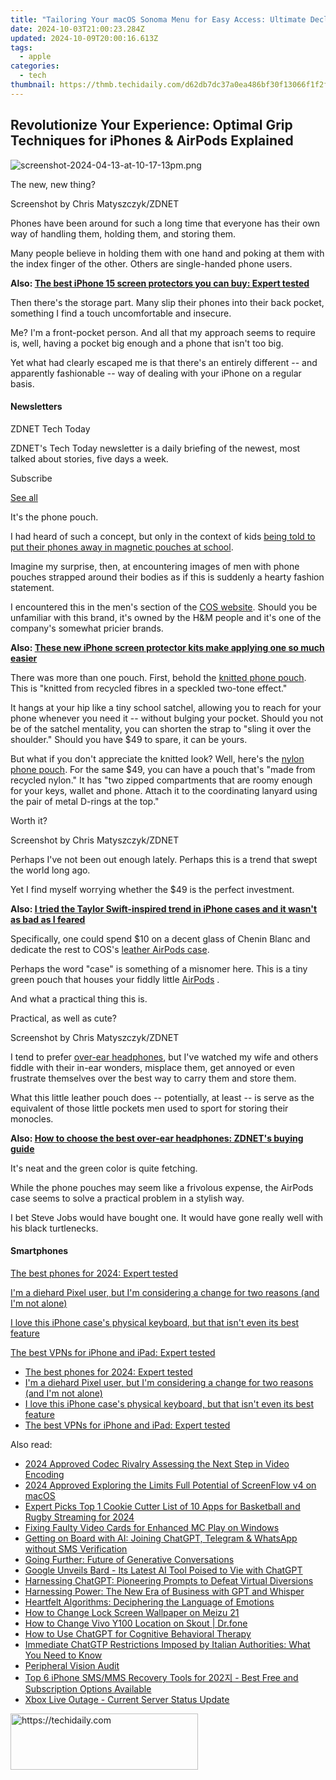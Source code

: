 ```yaml
---
title: "Tailoring Your macOS Sonoma Menu for Easy Access: Ultimate Decluttering Techniques"
date: 2024-10-03T21:00:23.284Z
updated: 2024-10-09T20:00:16.613Z
tags:
  - apple
categories:
  - tech
thumbnail: https://thmb.techidaily.com/d62db7dc37a0ea486bf30f13066f1f2f1060eddc2d95bbca5778077eceeabf38.jpg
---
```


## Revolutionize Your Experience: Optimal Grip Techniques for iPhones & AirPods Explained

![screenshot-2024-04-13-at-10-17-13pm.png](https://www.zdnet.com/a/img/resize/939dc7d1eeb3823b053253e6d8c99ee9e1bf2e02/2024/04/15/e4106f80-2aed-48b1-bc06-fd6bc74b3a25/screenshot-2024-04-13-at-10-17-13pm.png?auto=webp&width=1280)

The new, new thing?

Screenshot by Chris Matyszczyk/ZDNET

Phones have been around for such a long time that everyone has their own way of handling them, holding them, and storing them.

Many people believe in holding them with one hand and poking at them with the index finger of the other. Others are single-handed phone users.

**Also: [The best iPhone 15 screen protectors you can buy: Expert tested](https://www.zdnet.com/article/best-iphone-15-screen-protectors/)**

Then there's the storage part. Many slip their phones into their back pocket, something I find a touch uncomfortable and insecure.

Me? I'm a front-pocket person. And all that my approach seems to require is, well, having a pocket big enough and a phone that isn't too big.

Yet what had clearly escaped me is that there's an entirely different -- and apparently fashionable -- way of dealing with your iPhone on a regular basis.

#### Newsletters

ZDNET Tech Today

ZDNET's Tech Today newsletter is a daily briefing of the newest, most talked about stories, five days a week.

 Subscribe

[See all](https://www.zdnet.com/newsletters/)

It's the phone pouch.

I had heard of such a concept, but only in the context of kids [being told to put their phones away in magnetic pouches at school](https://www.vox.com/24105235/phones-kids-schools-ban-yondr-pouch-smartphones).

Imagine my surprise, then, at encountering images of men with phone pouches strapped around their bodies as if this is suddenly a hearty fashion statement.

I encountered this in the men's section of the [COS website](https://shop-links.co/link/?exclusive=1&publisher_slug=itechdaily19598&url=https%3A%2F%2Fwww.cos.com%2Fen%255Fusd%2Fsearch.html%3Fq%3Dphone%2520pouch). Should you be unfamiliar with this brand, it's owned by the H&M people and it's one of the company's somewhat pricier brands.

**Also: [These new iPhone screen protector kits make applying one so much easier](https://www.zdnet.com/article/these-new-iphone-screen-protector-kits-make-applying-one-so-much-easier/)**

There was more than one pouch. First, behold the [knitted phone pouch](https://shop-links.co/link/?exclusive=1&publisher_slug=itechdaily19598&url=https%3A%2F%2Fwww.cos.com%2Fen%255Fusd%2Fmen%2Faccessories%2Fsmall-accessories%2Fproduct.knitted-phone-pouch-black.1227459001.html). This is "knitted from recycled fibres in a speckled two-tone effect."

It hangs at your hip like a tiny school satchel, allowing you to reach for your phone whenever you need it -- without bulging your pocket. Should you not be of the satchel mentality, you can shorten the strap to "sling it over the shoulder." Should you have $49 to spare, it can be yours.

But what if you don't appreciate the knitted look? Well, here's the [nylon phone pouch](https://shop-links.co/link/?exclusive=1&publisher_slug=itechdaily19598&url=https%3A%2F%2Fwww.cos.com%2Fen%255Fusd%2Fmen%2Faccessories%2Fproduct.nylon-phone-pouch-black.1225131001.html). For the same $49, you can have a pouch that's "made from recycled nylon." It has "two zipped compartments that are roomy enough for your keys, wallet and phone. Attach it to the coordinating lanyard using the pair of metal D-rings at the top."

Worth it?

Screenshot by Chris Matyszczyk/ZDNET

Perhaps I've not been out enough lately. Perhaps this is a trend that swept the world long ago.

Yet I find myself worrying whether the $49 is the perfect investment. 

**Also: [I tried the Taylor Swift-inspired trend in iPhone cases and it wasn't as bad as I feared](https://www.zdnet.com/article/i-tried-the-taylor-swift-inspired-trend-in-iphone-cases-and-it-wasnt-as-bad-as-i-feared/)**

Specifically, one could spend $10 on a decent glass of Chenin Blanc and dedicate the rest to COS's [leather AirPods case](https://shop-links.co/link/?exclusive=1&publisher_slug=itechdaily19598&url=https%3A%2F%2Fwww.cos.com%2Fen%255Fusd%2Fmen%2Faccessories%2Fproduct.leather-airpods-case-green.1202463002.html).

Perhaps the word "case" is something of a misnomer here. This is a tiny green pouch that houses your fiddly little [AirPods](https://www.zdnet.com/article/best-airpods/) .

And what a practical thing this is.

Practical, as well as cute?

Screenshot by Chris Matyszczyk/ZDNET

I tend to prefer [over-ear headphones](https://www.zdnet.com/article/best-over-ear-headphones/), but I've watched my wife and others fiddle with their in-ear wonders, misplace them, get annoyed or even frustrate themselves over the best way to carry them and store them.

What this little leather pouch does -- potentially, at least -- is serve as the equivalent of those little pockets men used to sport for storing their monocles.

**Also: [How to choose the best over-ear headphones: ZDNET's buying guide](https://www.zdnet.com/article/best-over-ear-headphones/)**

It's neat and the green color is quite fetching.

While the phone pouches may seem like a frivolous expense, the AirPods case seems to solve a practical problem in a stylish way.

I bet Steve Jobs would have bought one. It would have gone really well with his black turtlenecks.

#### Smartphones

[The best phones for 2024: Expert tested](https://www.zdnet.com/article/best-phone/ "The best phones for 2024: Expert tested")

[I'm a diehard Pixel user, but I'm considering a change for two reasons (and I'm not alone)](https://www.zdnet.com/article/im-a-diehard-pixel-user-but-im-considering-a-change-for-two-reasons-and-im-not-alone/ "I'm a diehard Pixel user, but I'm considering a change for two reasons (and I'm not alone)")

[I love this iPhone case's physical keyboard, but that isn't even its best feature](https://www.zdnet.com/article/i-love-this-iphone-cases-physical-keyboard-but-that-isnt-even-its-best-feature/ "I love this iPhone case's physical keyboard, but that isn't even its best feature")

[The best VPNs for iPhone and iPad: Expert tested](https://www.zdnet.com/article/best-iphone-vpn/ "The best VPNs for iPhone and iPad: Expert tested")

* [The best phones for 2024: Expert tested](https://www.zdnet.com/article/best-phone/ "The best phones for 2024: Expert tested")
* [I'm a diehard Pixel user, but I'm considering a change for two reasons (and I'm not alone)](https://www.zdnet.com/article/im-a-diehard-pixel-user-but-im-considering-a-change-for-two-reasons-and-im-not-alone/ "I'm a diehard Pixel user, but I'm considering a change for two reasons (and I'm not alone)")
* [I love this iPhone case's physical keyboard, but that isn't even its best feature](https://www.zdnet.com/article/i-love-this-iphone-cases-physical-keyboard-but-that-isnt-even-its-best-feature/ "I love this iPhone case's physical keyboard, but that isn't even its best feature")
* [The best VPNs for iPhone and iPad: Expert tested](https://www.zdnet.com/article/best-iphone-vpn/ "The best VPNs for iPhone and iPad: Expert tested")

<ins class="adsbygoogle"
     style="display:block"
     data-ad-format="autorelaxed"
     data-ad-client="ca-pub-7571918770474297"
     data-ad-slot="1223367746"></ins>

<ins class="adsbygoogle"
     style="display:block"
     data-ad-client="ca-pub-7571918770474297"
     data-ad-slot="8358498916"
     data-ad-format="auto"
     data-full-width-responsive="true"></ins>

<span class="atpl-alsoreadstyle">Also read:</span>
<div><ul>
<li><a href="https://extra-hints.techidaily.com/2024-approved-codec-rivalry-assessing-the-next-step-in-video-encoding/"><u>2024 Approved Codec Rivalry Assessing the Next Step in Video Encoding</u></a></li>
<li><a href="https://visual-screen-recording.techidaily.com/2024-approved-exploring-the-limits-full-potential-of-screenflow-v4-on-macos/"><u>2024 Approved Exploring the Limits Full Potential of ScreenFlow v4 on macOS</u></a></li>
<li><a href="https://some-techniques.techidaily.com/expert-picks-top-1-cookie-cutter-list-of-10-apps-for-basketball-and-rugby-streaming-for-2024/"><u>Expert Picks Top 1 Cookie Cutter List of 10 Apps for Basketball and Rugby Streaming for 2024</u></a></li>
<li><a href="https://network-issues.techidaily.com/fixing-faulty-video-cards-for-enhanced-mc-play-on-windows/"><u>Fixing Faulty Video Cards for Enhanced MC Play on Windows</u></a></li>
<li><a href="https://tech-haven.techidaily.com/getting-on-board-with-ai-joining-chatgpt-telegram-and-whatsapp-without-sms-verification/"><u>Getting on Board with AI: Joining ChatGPT, Telegram & WhatsApp without SMS Verification</u></a></li>
<li><a href="https://tech-haven.techidaily.com/going-further-future-of-generative-conversations/"><u>Going Further: Future of Generative Conversations</u></a></li>
<li><a href="https://tech-haven.techidaily.com/google-unveils-bard-its-latest-ai-tool-poised-to-vie-with-chatgpt/"><u>Google Unveils Bard - Its Latest AI Tool Poised to Vie with ChatGPT</u></a></li>
<li><a href="https://tech-haven.techidaily.com/harnessing-chatgpt-pioneering-prompts-to-defeat-virtual-diversions/"><u>Harnessing ChatGPT: Pioneering Prompts to Defeat Virtual Diversions</u></a></li>
<li><a href="https://tech-haven.techidaily.com/harnessing-power-the-new-era-of-business-with-gpt-and-whisper/"><u>Harnessing Power: The New Era of Business with GPT and Whisper</u></a></li>
<li><a href="https://tech-haven.techidaily.com/heartfelt-algorithms-deciphering-the-language-of-emotions/"><u>Heartfelt Algorithms: Deciphering the Language of Emotions</u></a></li>
<li><a href="https://android-unlock.techidaily.com/how-to-change-lock-screen-wallpaper-on-meizu-21-by-drfone-android/"><u>How to Change Lock Screen Wallpaper on Meizu 21</u></a></li>
<li><a href="https://location-social.techidaily.com/how-to-change-vivo-y100-location-on-skout-drfone-by-drfone-virtual-android/"><u>How to Change Vivo Y100 Location on Skout | Dr.fone</u></a></li>
<li><a href="https://tech-haven.techidaily.com/how-to-use-chatgpt-for-cognitive-behavioral-therapy/"><u>How to Use ChatGPT for Cognitive Behavioral Therapy</u></a></li>
<li><a href="https://tech-haven.techidaily.com/immediate-chatgtp-restrictions-imposed-by-italian-authorities-what-you-need-to-know/"><u>Immediate ChatGTP Restrictions Imposed by Italian Authorities: What You Need to Know</u></a></li>
<li><a href="https://extra-lessons.techidaily.com/peripheral-vision-audit/"><u>Peripheral Vision Audit</u></a></li>
<li><a href="https://os-tips.techidaily.com/top-6-iphone-smsmms-recovery-tools-for-202-best-free-and-subscription-options-available/"><u>Top 6 iPhone SMS/MMS Recovery Tools for 202지 - Best Free and Subscription Options Available</u></a></li>
<li><a href="https://program-issues.techidaily.com/xbox-live-outage-current-server-status-update/"><u>Xbox Live Outage - Current Server Status Update</u></a></li>
</ul></div>

<!-- affiliate ads begin -->
<a href="https://aligracehair.sjv.io/c/5597632/1934183/19272" target="_top" id="1934183">
  <img src="//a.impactradius-go.com/display-ad/19272-1934183" border="0" alt="https://techidaily.com" width="300" height="90"/>
</a>
<img height="0" width="0" src="https://aligracehair.sjv.io/i/5597632/1934183/19272" style="position:absolute;visibility:hidden;" border="0" />
<!-- affiliate ads end -->


